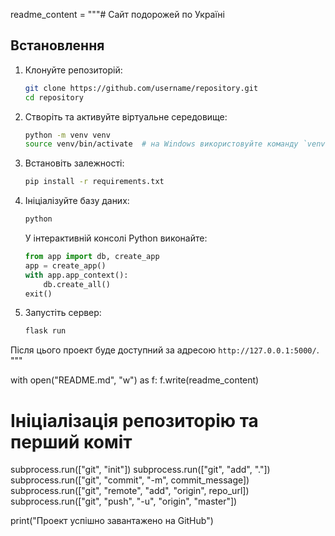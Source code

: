 readme_content = """# Сайт подорожей по Україні

## Встановлення

1. Клонуйте репозиторій:
   
    ```bash
    git clone https://github.com/username/repository.git
    cd repository
    ```

2. Створіть та активуйте віртуальне середовище:

    ```bash
    python -m venv venv
    source venv/bin/activate  # на Windows використовуйте команду `venv\\Scripts\\activate`
    ```

3. Встановіть залежності:

    ```bash
    pip install -r requirements.txt
    ```

4. Ініціалізуйте базу даних:

    ```bash
    python
    ```

    У інтерактивній консолі Python виконайте:

    ```python
    from app import db, create_app
    app = create_app()
    with app.app_context():
        db.create_all()
    exit()
    ```

5. Запустіть сервер:

    ```bash
    flask run
    ```

Після цього проект буде доступний за адресою `http://127.0.0.1:5000/`.
"""

with open("README.md", "w") as f:
    f.write(readme_content)

# Ініціалізація репозиторію та перший коміт
subprocess.run(["git", "init"])
subprocess.run(["git", "add", "."])
subprocess.run(["git", "commit", "-m", commit_message])
subprocess.run(["git", "remote", "add", "origin", repo_url])
subprocess.run(["git", "push", "-u", "origin", "master"])

print("Проект успішно завантажено на GitHub")
